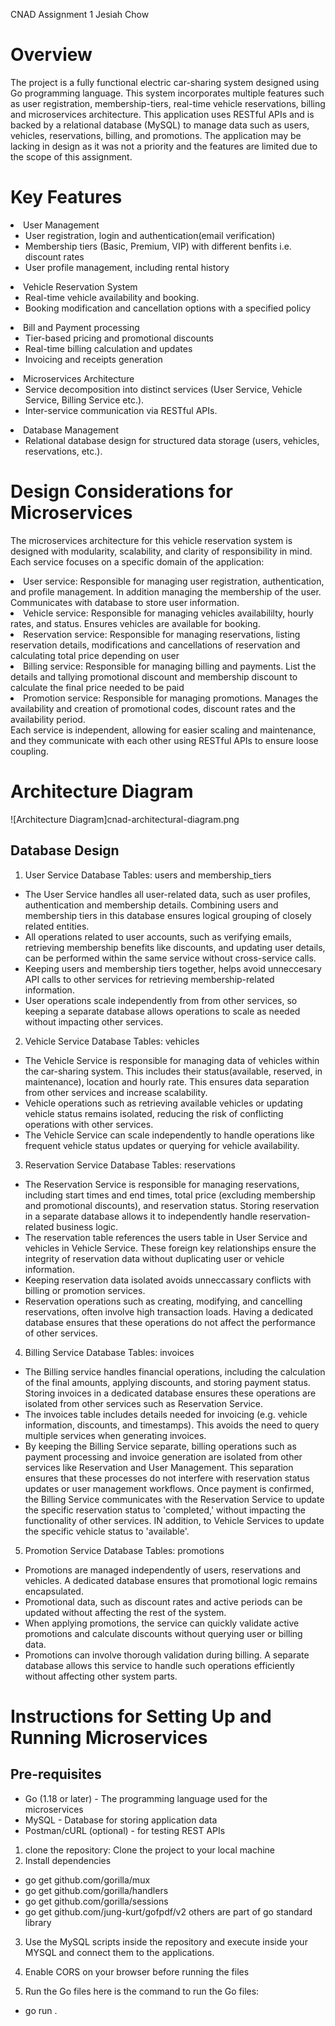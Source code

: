 CNAD Assignment 1 Jesiah Chow

<h1>Overview</h1>
The project is a fully functional electric car-sharing system designed using Go programming language. This system incorporates multiple features such as user registration, membership-tiers, real-time vehicle reservations, billing and microservices architecture.
This application uses RESTful APIs and is backed by a relational database (MySQL) to manage data such as users, vehicles, reservations, billing, and promotions. The application may be lacking in design as it was not a priority and the features are limited due to the scope of this assignment.
<h1>Key Features</h1>
<li>User Management
    <ul>
      <li>User registration, login and authentication(email verification)</li>
      <li>Membership tiers (Basic, Premium, VIP) with different benfits i.e. discount rates</li>
      <li>User profile management, including rental history</li>
    </ul>
  </li>
  <li>Vehicle Reservation System
    <ul>
      <li>Real-time vehicle availability and booking.</li>
      <li>Booking modification and cancellation options with a specified policy</li>
    </ul>
  </li>
  <li>Bill and Payment processing
    <ul>
      <li>Tier-based pricing and promotional discounts</li>
      <li>Real-time billing calculation and updates</li>
      <li>Invoicing and receipts generation</li>
    </ul>
  </li>
  <li>Microservices Architecture
    <ul>
      <li>Service decomposition into distinct services (User Service, Vehicle Service, Billing Service etc.).</li>
      <li>Inter-service communication via RESTful APIs.</li>
    </ul>
  </li>
   <li>Database Management
    <ul>
      <li>Relational database design for structured data storage (users, vehicles, reservations, etc.).</li>
    </ul>
  </li>
<h1>Design Considerations for Microservices</h1>

The microservices architecture for this vehicle reservation system is designed with modularity, scalability, and clarity of responsibility in mind. Each service focuses on a specific domain of the application:

<li>User service: Responsible for managing user registration, authentication, and profile management. In addition managing the membership of the user. Communicates with database to store user information.</li>
<li>Vehicle service: Responsible for managing vehicles availabililty, hourly rates, and status. Ensures vehicles are available for booking.</li>
<li>Reservation service: Responsible for managing reservations, listing reservation details, modifications and cancellations of reservation and calculating total price depending on user</li>
<li>Billing service: Responsible for managing billing and payments. List the details and tallying promotional discount and membership discount to calculate the final price needed to be paid</li>
<li>Promotion service: Responsible for managing promotions. Manages the availability and creation of promotional codes, discount rates and the availability period.</li>
Each service is independent, allowing for easier scaling and maintenance, and they communicate with each other using RESTful APIs to ensure loose coupling.
<h1>Architecture Diagram</h1>
![Architecture Diagram]cnad-architectural-diagram.png
<h2>Database Design</h2>

1. User Service Database
   Tables: users and membership_tiers

- The User Service handles all user-related data, such as user profiles, authentication and membership details. Combining users and membership tiers in this database ensures logical grouping of closely related entities.
- All operations related to user accounts, such as verifying emails, retrieving membership benefits like discounts, and updating user details, can be performed within the same service without cross-service calls.
- Keeping users and membership tiers together, helps avoid unneccesary API calls to other services for retrieving membership-related information.
- User operations scale independently from from other services, so keeping a separate database allows operations to scale as needed without impacting other services.

2. Vehicle Service Database
   Tables: vehicles

- The Vehicle Service is responsible for managing data of vehicles within the car-sharing system. This includes their status(available, reserved, in maintenance), location and hourly rate. This ensures data separation from other services and increase scalability.
- Vehicle operations such as retrieving available vehicles or updating vehicle status remains isolated, reducing the risk of conflicting operations with other services.
- The Vehicle Service can scale independently to handle operations like frequent vehicle status updates or querying for vehicle availability.

3. Reservation Service Database
   Tables: reservations

- The Reservation Service is responsible for managing reservations, including start times and end times, total price (excluding membership and promotional discounts), and reservation status. Storing reservation in a separate database allows it to independently handle reservation-related business logic.
- The reservation table references the users table in User Service and vehicles in Vehicle Service. These foreign key relationships ensure the integrity of reservation data without duplicating user or vehicle information.
- Keeping reservation data isolated avoids unneccassary conflicts with billing or promotion services.
- Reservation operations such as creating, modifying, and cancelling reservations, often involve high transaction loads. Having a dedicated database ensures that these operations do not affect the performance of other services.

4. Billing Service Database
   Tables: invoices

- The Billing service handles financial operations, including the calculation of the final amounts, applying discounts, and storing payment status. Storing invoices in a dedicated database ensures these operations are isolated from other services such as Reservation Service.
- The invoices table includes details needed for invoicing (e.g. vehicle information, discounts, and timestamps). This avoids the need to query multiple services when generating invoices.
- By keeping the Billing Service separate, billing operations such as payment processing and invoice generation are isolated from other services like Reservation and User Management. This separation ensures that these processes do not interfere with reservation status updates or user management workflows. Once payment is confirmed, the Billing Service communicates with the Reservation Service to update the specific reservation status to 'completed,' without impacting the functionality of other services. IN addition, to Vehicle Services to update the specific vehicle status to 'available'.

5. Promotion Service Database
   Tables: promotions

- Promotions are managed independently of users, reservations and vehicles. A dedicated database ensures that promotional logic remains encapsulated.
- Promotional data, such as discount rates and active periods can be updated without affecting the rest of the system.
- When applying promotions, the service can quickly validate active promotions and calculate discounts without querying user or billing data.
- Promotions can involve thorough validation during billing. A separate database allows this service to handle such operations efficiently without affecting other system parts.

<h1>Instructions for Setting Up and Running Microservices</h1>
<h2>Pre-requisites</h2>

- Go (1.18 or later) - The programming language used for the microservices
- MySQL - Database for storing application data
- Postman/cURL (optional) - for testing REST APIs

1. clone the repository: Clone the project to your local machine
2. Install dependencies

- go get github.com/gorilla/mux
- go get github.com/gorilla/handlers
- go get github.com/gorilla/sessions
- go get github.com/jung-kurt/gofpdf/v2
  others are part of go standard library

3. Use the MySQL scripts inside the repository and execute inside your MYSQL and connect them to the applications.

4. Enable CORS on your browser before running the files

5. Run the Go files
   here is the command to run the Go files:

- go run .
